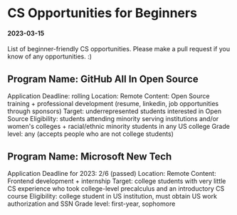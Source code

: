 
# CS Opportunities for Beginners
#### 2023-03-15

List of beginner-friendly CS opportunities. 
Please make a pull request if you know of any opportunities. :)

## Program Name: GitHub All In Open Source
Application Deadline: rolling
Location: Remote
Content: Open Source training + professional development (resume, linkedin, job opportunities through sponsors)
Target: underrepresented students interested in Open Source
Eligibility: students attending minority serving institutions and/or women's colleges + racial/ethnic minority students in any US college
Grade level: any (accepts people who are not college students)

## Program Name: Microsoft New Tech
Application Deadline for 2023: 2/6 (passed)
Location: Remote
Content: Frontend development + internship
Target: college students with very little CS experience who took college-level precalculus and an introductory CS course
Eligibility: college student in US institution, must obtain US work authorization and SSN
Grade level: first-year, sophomore


